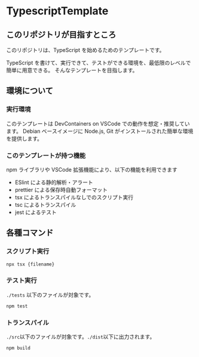 # TypescriptTemplate

## このリポジトリが目指すところ

このリポジトリは、TypeScript を始めるためのテンプレートです。

TypeScript を書けて、実行できて、テストができる環境を、最低限のレベルで簡単に用意できる。
そんなテンプレートを目指します。

## 環境について

### 実行環境

このテンプレートは DevContainers on VSCode での動作を想定・推奨しています。
Debian ベースイメージに Node.js, Git がインストールされた簡単な環境を提供します。

### このテンプレートが持つ機能

npm ライブラリや VSCode 拡張機能により、以下の機能を利用できます

- ESlint による静的解析・アラート
- prettier による保存時自動フォーマット
- tsx によるトランスパイルなしでのスクリプト実行
- tsc によるトランスパイル
- jest によるテスト

## 各種コマンド

### スクリプト実行

```bash
npx tsx {filename}
```

### テスト実行

`./tests` 以下のファイルが対象です。

```bash
npm test
```

### トランスパイル

`./src`以下のファイルが対象です。`./dist`以下に出力されます。

```bash
npm build
```
